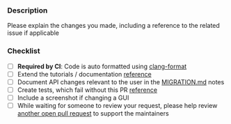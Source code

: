 ### Description

Please explain the changes you made, including a reference to the related issue if applicable

### Checklist
- [ ] **Required by CI**: Code is auto formatted using [clang-format](http://moveit.ros.org/documentation/contributing/code)
- [ ] Extend the tutorials / documentation [reference](http://moveit.ros.org/documentation/contributing/)
- [ ] Document API changes relevant to the user in the [MIGRATION.md](https://github.com/ros-planning/moveit2/blob/main/MIGRATION.md) notes
- [ ] Create tests, which fail without this PR [reference](https://moveit.picknik.ai/humble/doc/examples/tests/tests_tutorial.html)
- [ ] Include a screenshot if changing a GUI
- [ ] While waiting for someone to review your request, please help review [another open pull request](https://github.com/ros-planning/moveit2/pulls) to support the maintainers

[//]: # "You can expect a response from a maintainer within 7 days. If you haven't heard anything by then, feel free to ping the thread. Thank you!"
